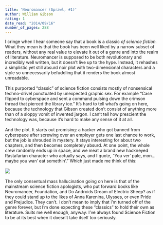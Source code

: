 ```yaml
---
title: 'Neuromancer (Sprawl, #1)'
author: William Gibson
rating: 1
date_read: "2014/09/16"
number_of_pages: 288
---
```


I cringe when I hear someone say that a book is a classic <i>of science fiction.</i> What they mean is that the book has been well liked by a narrow subset of readers, without any real value to elevate it out of a genre and into the realm of literature. Neuromancer is supposed to be both revolutionary and incredibly well written, but  it doesn’t live up to the hype. Instead, it rehashes a simplistic yet still absurd noir plot with two-dimensional characters and a style so unnecessarily befuddling that it renders the book almost unreadable.<br/><br/>This  purported “classic” of science fiction consists mostly of nonsensical techno-drivel punctuated by unexpected graphic sex. For example “Case flipped to cyberspace and sent a command pulsing down the crimson thread that pierced the library ice.” It’s hard to tell what’s going on here, because the technology that Gibson created don’t consist of anything more than of a sloppy vomit of invented jargon. I can’t tell how prescient the technology was, because it’s hard to make any sense of it at all.<br/><br/>And the plot. It starts out promising: a hacker who got banned from cyberspace after screwing over an employer gets one last chance to work, but the job is shrouded in mystery. It stays interesting for about two chapters, and then becomes completely absurd. At one point, the whole crew randomly ends up in space, and we meat a brand new hackneyed Rastafarian character who actually says, and I quote, “You ver’ pale, mon…maybe you wan’ eat somethin’.” Which just made me think of this:<br/><br/><img src="http://www.caseyjosephine.com/images/gifs/fonzie.jpg"><br/><br/>The only consentual mass hallucination going on here is that of the mainstream science fiction apologists, who put forward books like Neuromancer, Foundation, and Do Androids Dream of Electric Sheep? as if they could stand up to the likes of Anna Karenina, Ulysses, or even Pride and Prejudice. They can’t. I don’t mean to imply that I’m turned off of the genre forever, but I’m done expecting these “classics” to hold their own as literature. Suits me well enough, anyway: I’ve always found Science Fiction to be at its best when it doesn’t take itself too seriously.